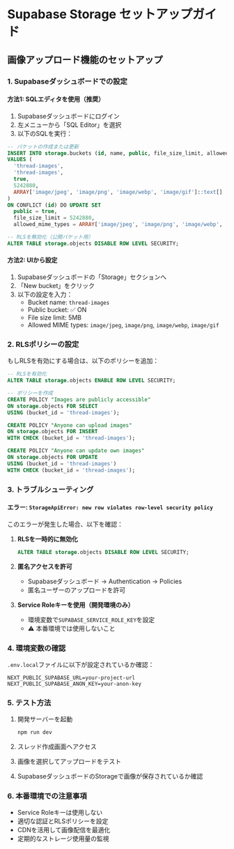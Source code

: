 # Supabase Storage セットアップガイド

## 画像アップロード機能のセットアップ

### 1. Supabaseダッシュボードでの設定

#### 方法1: SQLエディタを使用（推奨）

1. Supabaseダッシュボードにログイン
2. 左メニューから「SQL Editor」を選択
3. 以下のSQLを実行：

```sql
-- バケットの作成または更新
INSERT INTO storage.buckets (id, name, public, file_size_limit, allowed_mime_types)
VALUES (
  'thread-images',
  'thread-images', 
  true,
  5242880,
  ARRAY['image/jpeg', 'image/png', 'image/webp', 'image/gif']::text[]
)
ON CONFLICT (id) DO UPDATE SET
  public = true,
  file_size_limit = 5242880,
  allowed_mime_types = ARRAY['image/jpeg', 'image/png', 'image/webp', 'image/gif']::text[];

-- RLSを無効化（公開バケット用）
ALTER TABLE storage.objects DISABLE ROW LEVEL SECURITY;
```

#### 方法2: UIから設定

1. Supabaseダッシュボードの「Storage」セクションへ
2. 「New bucket」をクリック
3. 以下の設定を入力：
   - Bucket name: `thread-images`
   - Public bucket: ✅ ON
   - File size limit: 5MB
   - Allowed MIME types: `image/jpeg`, `image/png`, `image/webp`, `image/gif`

### 2. RLSポリシーの設定

もしRLSを有効にする場合は、以下のポリシーを追加：

```sql
-- RLSを有効化
ALTER TABLE storage.objects ENABLE ROW LEVEL SECURITY;

-- ポリシーを作成
CREATE POLICY "Images are publicly accessible"
ON storage.objects FOR SELECT
USING (bucket_id = 'thread-images');

CREATE POLICY "Anyone can upload images"
ON storage.objects FOR INSERT
WITH CHECK (bucket_id = 'thread-images');

CREATE POLICY "Anyone can update own images"
ON storage.objects FOR UPDATE
USING (bucket_id = 'thread-images')
WITH CHECK (bucket_id = 'thread-images');
```

### 3. トラブルシューティング

#### エラー: `StorageApiError: new row violates row-level security policy`

このエラーが発生した場合、以下を確認：

1. **RLSを一時的に無効化**
   ```sql
   ALTER TABLE storage.objects DISABLE ROW LEVEL SECURITY;
   ```

2. **匿名アクセスを許可**
   - Supabaseダッシュボード → Authentication → Policies
   - 匿名ユーザーのアップロードを許可

3. **Service Roleキーを使用（開発環境のみ）**
   - 環境変数で`SUPABASE_SERVICE_ROLE_KEY`を設定
   - ⚠️ 本番環境では使用しないこと

### 4. 環境変数の確認

`.env.local`ファイルに以下が設定されているか確認：

```env
NEXT_PUBLIC_SUPABASE_URL=your-project-url
NEXT_PUBLIC_SUPABASE_ANON_KEY=your-anon-key
```

### 5. テスト方法

1. 開発サーバーを起動
   ```bash
   npm run dev
   ```

2. スレッド作成画面へアクセス
3. 画像を選択してアップロードをテスト
4. SupabaseダッシュボードのStorageで画像が保存されているか確認

### 6. 本番環境での注意事項

- Service Roleキーは使用しない
- 適切な認証とRLSポリシーを設定
- CDNを活用して画像配信を最適化
- 定期的なストレージ使用量の監視